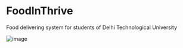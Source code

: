 # FoodInThrive
Food delivering system for students of Delhi Technological University

![image](https://user-images.githubusercontent.com/95296434/182359796-b7db0637-d76b-41b5-a8c2-426e012449ed.png)
